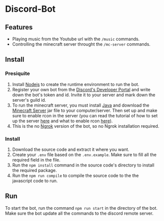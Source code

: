 # Discord-Bot

## Features

- Playing music from the Youtube url with the `/music` commands.
- Controlling the minecraft server throught the `/mc-server` commands.

## Install

### Presiquite

1. Install [Nodejs](https://nodejs.org/en) to create the runtime environment to run the bot.
2. Register your own bot from the [Discord's Developer Portal](https://discord.com/developers/applications) and write down the bot's token and id. Invite it to your server and mark down the server's guild id.
3. To run the minecraft server, you must install [Java](https://www.java.com/en/) and download the [Minecraft Server](https://www.minecraft.net/en-us/download/server) jar file to your computer/server. Then set up and make sure to enable rcon in the server (you can read the tutorial of how to set up the server [here](https://minecraft.fandom.com/wiki/Tutorials/Setting_up_a_server) and what to enable rcon [here](https://minecraft.fandom.com/wiki/Server.properties)).
4. This is the no [Ngrok](https://ngrok.com/) version of the bot, so no Ngrok installation required.

### Install

1. Download the source code and extract it where you want.
2. Create your `.env` file based on the `.env.example`. Make sure to fill all the required field in the file.
3. Run the `npm install` command in the source code's directory to install the required package.
4. Run the `npm run compile` to compile the source code to the the javascript code to run.

## Run

To start the bot, run the command `npm run start` in the directory of the bot. Make sure the bot update all the commands to the discord remote server.
